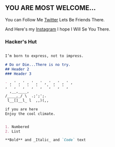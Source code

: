 ## YOU ARE MOST WELCOME...

You can Follow Me [Twitter](https://twitter.com/Star6_dust) Lets Be Friends There.

And Here's my [Instagram](https://www.instagram.com/spidey_tabibul/?hl=en) I hope I Will Se You There.

### Hacker's Hut


```markdown

I’m born to express, not to impress.

# Do or Die...There is no try.
## Header 2
### Header 3

- , ' , ' , ' , ' , ' , ' , ' ,
, ' , ' , ' , ' ,  ', ' , ' ,
  ,__,____,    
/____,_/ \  .;';';.
 l__[]__l_ l  ,,)(,,

if you are here 
Enjoy the cool climate.


1. Numbered
2. List

**Bold** and _Italic_ and `Code` text

